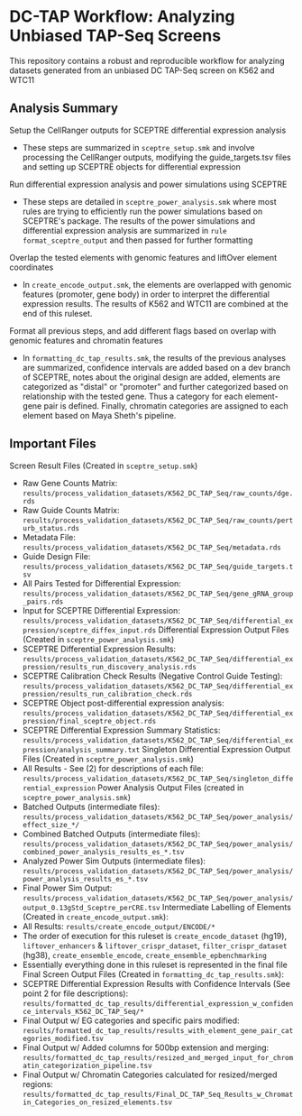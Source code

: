 # DC-TAP Workflow: Analyzing Unbiased TAP-Seq Screens

This repository contains a robust and reproducible workflow for analyzing datasets generated from an unbiased DC TAP-Seq screen on K562 and WTC11

## Analysis Summary

Setup the CellRanger outputs for SCEPTRE differential expression analysis
- These steps are summarized in `sceptre_setup.smk` and involve processing the CellRanger outputs, modifying the guide_targets.tsv files and setting up SCEPTRE objects for differential expression

Run differential expression analysis and power simulations using SCEPTRE
- These steps are detailed in `sceptre_power_analysis.smk` where most rules are trying to efficiently run the power simulations based on SCEPTRE's package. The results of the power simulations and differential expression analysis are summarized in `rule format_sceptre_output` and then passed for further formatting

Overlap the tested elements with genomic features and liftOver element coordinates
- In `create_encode_output.smk`, the elements are overlapped with genomic features (promoter, gene body) in order to interpret the differential expression results. The results of K562 and WTC11 are combined at the end of this ruleset.

Format all previous steps, and add different flags based on overlap with genomic features and chromatin features
- In `formatting_dc_tap_results.smk`, the results of the previous analyses are summarized, confidence intervals are added based on a dev branch of SCEPTRE, notes about the original design are added, elements are categorized as "distal" or "promoter" and further categorized based on relationship with the tested gene. Thus a category for each element-gene pair is defined. Finally, chromatin categories are assigned to each element based on Maya Sheth's pipeline.

## Important Files

Screen Result Files (Created in `sceptre_setup.smk`)
  - Raw Gene Counts Matrix: `results/process_validation_datasets/K562_DC_TAP_Seq/raw_counts/dge.rds`
  - Raw Guide Counts Matrix: `results/process_validation_datasets/K562_DC_TAP_Seq/raw_counts/perturb_status.rds`
  - Metadata File: `results/process_validation_datasets/K562_DC_TAP_Seq/metadata.rds`
  - Guide Design File: `results/process_validation_datasets/K562_DC_TAP_Seq/guide_targets.tsv`
  - All Pairs Tested for Differential Expression: `results/process_validation_datasets/K562_DC_TAP_Seq/gene_gRNA_group_pairs.rds`
  - Input for SCEPTRE Differential Expression: `results/process_validation_datasets/K562_DC_TAP_Seq/differential_expression/sceptre_diffex_input.rds`
Differential Expression Output Files (Created in `sceptre_power_analysis.smk`)
  - SCEPTRE Differential Expression Results: `results/process_validation_datasets/K562_DC_TAP_Seq/differential_expression/results_run_discovery_analysis.rds`
  - SCEPTRE Calibration Check Results (Negative Control Guide Testing): `results/process_validation_datasets/K562_DC_TAP_Seq/differential_expression/results_run_calibration_check.rds`
  - SCEPTRE Object post-differential expression analysis: `results/process_validation_datasets/K562_DC_TAP_Seq/differential_expression/final_sceptre_object.rds`
  - SCEPTRE Differential Expression Summary Statistics: `results/process_validation_datasets/K562_DC_TAP_Seq/differential_expression/analysis_summary.txt`
Singleton Differential Expression Output Files (Created in `sceptre_power_analysis.smk`)
  - All Results - See (2) for descriptions of each file: `results/process_validation_datasets/K562_DC_TAP_Seq/singleton_differential_expression`
Power Analysis Output Files (created in `sceptre_power_analysis.smk`)
  - Batched Outputs (intermediate files): `results/process_validation_datasets/K562_DC_TAP_Seq/power_analysis/effect_size_*/`
  - Combined Batched Outputs (intermediate files): `results/process_validation_datasets/K562_DC_TAP_Seq/power_analysis/combined_power_analysis_results_es_*.tsv`
  - Analyzed Power Sim Outputs (intermediate files): `results/process_validation_datasets/K562_DC_TAP_Seq/power_analysis/power_analysis_results_es_*.tsv`
  - Final Power Sim Output: `results/process_validation_datasets/K562_DC_TAP_Seq/power_analysis/output_0.13gStd_Sceptre_perCRE.tsv`
Intermediate Labelling of Elements (Created in `create_encode_output.smk`):
  - All Results: `results/create_encode_output/ENCODE/*`
  - The order of execution for this ruleset is `create_encode_dataset` (hg19), `liftover_enhancers` & `liftover_crispr_dataset`, `filter_crispr_dataset` (hg38), `create_ensemble_encode`, `create_ensemble_epbenchmarking`
  - Essentially everything done in this ruleset is represented in the final file
Final Screen Output Files (Created in `formatting_dc_tap_results.smk`):
  - SCEPTRE Differential Expression Results with Confidence Intervals (See point 2 for file descriptions): `results/formatted_dc_tap_results/differential_expression_w_confidence_intervals_K562_DC_TAP_Seq/*`
  - Final Output w/ EG categories and specific pairs modified: `results/formatted_dc_tap_results/results_with_element_gene_pair_categories_modified.tsv`
  - Final Output w/ Added columns for 500bp extension and merging: `results/formatted_dc_tap_results/resized_and_merged_input_for_chromatin_categorization_pipeline.tsv`
  - Final Output w/ Chromatin Categories calculated for resized/merged regions: `results/formatted_dc_tap_results/Final_DC_TAP_Seq_Results_w_Chromatin_Categories_on_resized_elements.tsv`
   
   
   